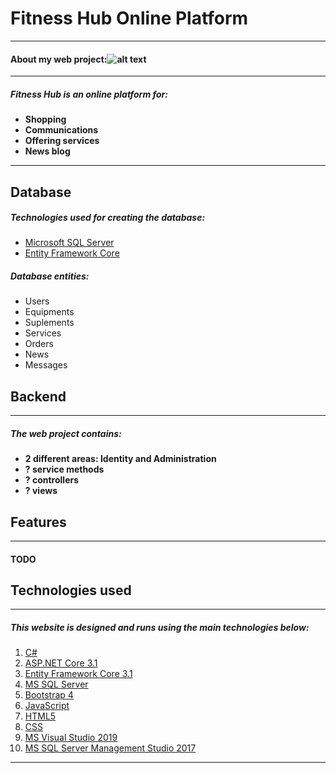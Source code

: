 # Fitness Hub Online Platform
___
#### About my web project:![alt text](https://encrypted-tbn0.gstatic.com/images?q=tbn%3AANd9GcSf_5OAbMQR4QTlOqL_6zDukuF3TJ2OORVcHA&usqp=CAU)

___

##### Fitness Hub is an online platform for:
* **Shopping**
* **Communications**
* **Offering services**
* **News blog**

---

## Database

##### Technologies used for creating the database:
* [Microsoft SQL Server](https://www.google.com)
* [Entity Framework Core](https://www.google.com)

##### Database entities:
* Users
* Equipments
* Suplements
* Services
* Orders
* News
* Messages

## Backend

---

##### The web project contains:
* **2 different areas: Identity and Administration**
* **? service methods**
* **? controllers**
* **? views**

## Features

---

#### TODO

## Technologies used

---

##### This website is designed and runs using the main technologies below:
1. [C#](https://en.wikipedia.org/wiki/C_Sharp_(programming_language))
2. [ASP.NET Core 3.1](https://en.wikipedia.org/wiki/ASP.NET_Core)
3. [Entity Framework Core 3.1](https://en.wikipedia.org/wiki/Entity_Framework)
4. [MS SQL Server](https://en.wikipedia.org/wiki/Microsoft_SQL_Server)
5. [Bootstrap 4](https://getbootstrap.com/docs/4.0/getting-started/introduction/)
6. [JavaScript](https://en.wikipedia.org/wiki/JavaScript)
7. [HTML5](https://en.wikipedia.org/wiki/HTML)
8. [CSS](https://www.w3schools.com/css/)
9. [MS Visual Studio 2019](https://visualstudio.microsoft.com/vs/)
10. [MS SQL Server Management Studio 2017](https://docs.microsoft.com/en-us/sql/ssms/download-sql-server-management-studio-ssms?view=sql-server-ver15)

---
